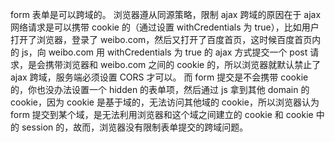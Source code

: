 form 表单是可以跨域的。
浏览器遵从同源策略，限制 ajax 跨域的原因在于 ajax 网络请求是可以携带 cookie 的（通过设置 withCredentials 为 true），比如用户打开了浏览器，登录了 weibo.com，然后又打开了百度首页，这时候百度首页内的 js，向 weibo.com 用 withCredentials 为 true 的 ajax 方式提交一个 post 请求，是会携带浏览器和 weibo.com 之间的 cookie 的，所以浏览器就默认禁止了 ajax 跨域，服务端必须设置 CORS 才可以。
而 form 提交是不会携带 cookie 的，你也没办法设置一个 hidden 的表单项，然后通过 js 拿到其他 domain 的 cookie，因为 cookie 是基于域的，无法访问其他域的 cookie，所以浏览器认为 form 提交到某个域，是无法利用浏览器和这个域之间建立的 cookie 和 cookie 中的 session 的，故而，浏览器没有限制表单提交的跨域问题。
